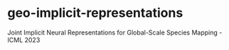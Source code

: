 # geo-implicit-representations
Joint Implicit Neural Representations for Global-Scale Species Mapping - ICML 2023
